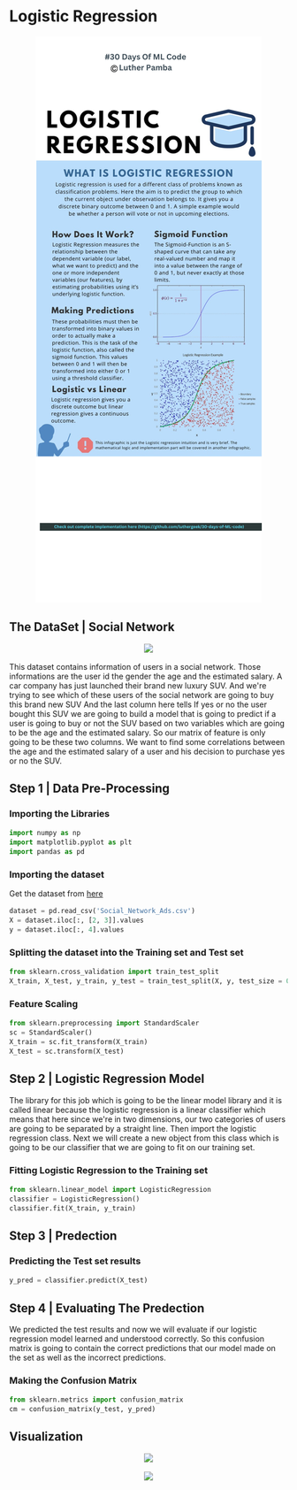 # Logistic Regression


<p align="center">
  <img src="https://github.com/luthergeek/30-days-of-ML-code/blob/main/Info-graphs/Day%204.png">
</p>

## The DataSet | Social Network 

<p align="center">
  <img src="https://github.com/Avik-Jain/100-Days-Of-ML-Code/blob/master/Other%20Docs/data.PNG">
</p> 

This dataset contains information of users in a social network. Those informations are the user id the gender the age and the estimated salary. A car company has just launched their brand new luxury SUV. And we're trying to see which of these users of the social network are going to buy this brand new SUV And the last column here tells If yes or no the user bought this SUV we are going to build a model that is going to predict if a user is going to buy or not the SUV based on two variables which are going to be the age and the estimated salary. So our matrix of feature is only going to be these two columns.
We want to find some correlations between the age and the estimated salary of a user and his decision to purchase yes or no the SUV.

## Step 1 | Data Pre-Processing

### Importing the Libraries

```python
import numpy as np
import matplotlib.pyplot as plt
import pandas as pd
```
### Importing the dataset

Get the dataset from [here](https://github.com/Avik-Jain/100-Days-Of-ML-Code/blob/master/datasets/Social_Network_Ads.csv)
```python
dataset = pd.read_csv('Social_Network_Ads.csv')
X = dataset.iloc[:, [2, 3]].values
y = dataset.iloc[:, 4].values
```

### Splitting the dataset into the Training set and Test set

```python
from sklearn.cross_validation import train_test_split
X_train, X_test, y_train, y_test = train_test_split(X, y, test_size = 0.25, random_state = 0)
```

### Feature Scaling

```python
from sklearn.preprocessing import StandardScaler
sc = StandardScaler()
X_train = sc.fit_transform(X_train)
X_test = sc.transform(X_test)
```
## Step 2 | Logistic Regression Model

The library for this job which is going to be the linear model library and it is called linear because the logistic regression is a linear classifier which means that here since we're in two dimensions, our two categories of users are going to be separated by a straight line. Then import the logistic regression class.
Next we will create a new object from this class which is going to be our classifier that we are going to fit on our training set.

### Fitting Logistic Regression to the Training set

```python
from sklearn.linear_model import LogisticRegression
classifier = LogisticRegression()
classifier.fit(X_train, y_train)
```
## Step 3 | Predection

### Predicting the Test set results

```python
y_pred = classifier.predict(X_test)
```

## Step 4 | Evaluating The Predection

We predicted the test results and now we will evaluate if our logistic regression model learned and understood correctly.
So this confusion matrix is going to contain the correct predictions that our model made on the set as well as the incorrect predictions.

### Making the Confusion Matrix

```python
from sklearn.metrics import confusion_matrix
cm = confusion_matrix(y_test, y_pred)
```

## Visualization

<p align="center">
  <img src="https://github.com/Avik-Jain/100-Days-Of-ML-Code/blob/master/Other%20Docs/training.png">
</p> 

<p align="center">
  <img src="https://github.com/Avik-Jain/100-Days-Of-ML-Code/blob/master/Other%20Docs/testing.png">
</p> 
